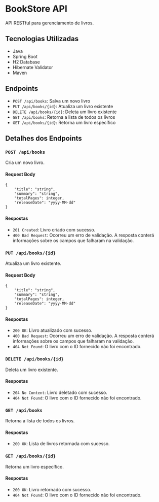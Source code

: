 # BookStore API

API RESTful para gerenciamento de livros.

## Tecnologias Utilizadas

- Java
- Spring Boot
- H2 Database
- Hibernate Validator
- Maven

## Endpoints

- `POST /api/books`: Salva um novo livro
- `PUT /api/books/{id}`: Atualiza um livro existente
- `DELETE /api/books/{id}`: Deleta um livro existente
- `GET /api/books`: Retorna a lista de todos os livros
- `GET /api/books/{id}`: Retorna um livro específico

## Detalhes dos Endpoints

### `POST /api/books`

Cria um novo livro.

#### Request Body

```
{
    "title": "string",
    "summary": "string",
    "totalPages": integer,
    "releaseDate": "yyyy-MM-dd"
}
```

#### Respostas

- `201 Created`: Livro criado com sucesso.
- `400 Bad Request`: Ocorreu um erro de validação. A resposta conterá informações sobre os campos que falharam na validação.

### `PUT /api/books/{id}`

Atualiza um livro existente.

#### Request Body

```
{
    "title": "string",
    "summary": "string",
    "totalPages": integer,
    "releaseDate": "yyyy-MM-dd"
}
```

#### Respostas

- `200 OK`: Livro atualizado com sucesso.
- `400 Bad Request`: Ocorreu um erro de validação. A resposta conterá informações sobre os campos que falharam na validação.
- `404 Not Found`: O livro com o ID fornecido não foi encontrado.

### `DELETE /api/books/{id}`

Deleta um livro existente.

#### Respostas

- `204 No Content`: Livro deletado com sucesso.
- `404 Not Found`: O livro com o ID fornecido não foi encontrado.

### `GET /api/books`

Retorna a lista de todos os livros.

#### Respostas

- `200 OK`: Lista de livros retornada com sucesso.

### `GET /api/books/{id}`

Retorna um livro específico.

#### Respostas

- `200 OK`: Livro retornado com sucesso.
- `404 Not Found`: O livro com o ID fornecido não foi encontrado.